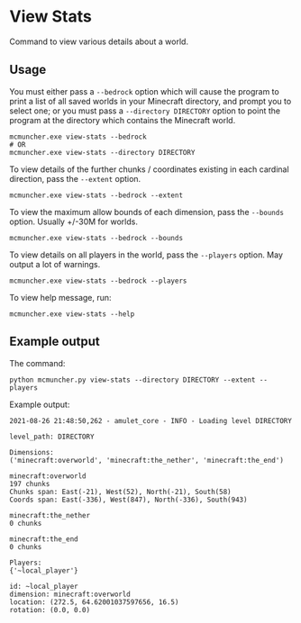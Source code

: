 # View Stats

Command to view various details about a world.

## Usage

You must either pass a `--bedrock` option which will cause the program to
print a list of all saved worlds in your Minecraft directory, and prompt you
to select one; or you must pass a `--directory DIRECTORY` option to point
the program at the directory which contains the Minecraft world.

```
mcmuncher.exe view-stats --bedrock
# OR
mcmuncher.exe view-stats --directory DIRECTORY
```

To view details of the further chunks / coordinates existing in each cardinal
direction, pass the `--extent` option.

```
mcmuncher.exe view-stats --bedrock --extent
```

To view the maximum allow bounds of each dimension, pass the `--bounds` option.
Usually +/-30M for worlds.

```
mcmuncher.exe view-stats --bedrock --bounds
```

To view details on all players in the world, pass the `--players` option.
May output a lot of warnings.

```
mcmuncher.exe view-stats --bedrock --players
```

To view help message, run:
```
mcmuncher.exe view-stats --help
```

## Example output

The command:
```
python mcmuncher.py view-stats --directory DIRECTORY --extent --players
```

Example output:
```
2021-08-26 21:48:50,262 - amulet_core - INFO - Loading level DIRECTORY

level_path: DIRECTORY

Dimensions:
('minecraft:overworld', 'minecraft:the_nether', 'minecraft:the_end')

minecraft:overworld
197 chunks
Chunks span: East(-21), West(52), North(-21), South(58)
Coords span: East(-336), West(847), North(-336), South(943)

minecraft:the_nether
0 chunks

minecraft:the_end
0 chunks

Players:
{'~local_player'}

id: ~local_player
dimension: minecraft:overworld
location: (272.5, 64.62001037597656, 16.5)
rotation: (0.0, 0.0)
```
